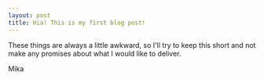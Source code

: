 ```yaml
---
layout: post
title: Hia! This is my first blog post!
---
```


These things are always a little awkward, so I'll try to keep this short and not make any promises about what I would like to deliver.

Mika

